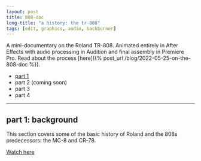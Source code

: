 ```yaml
---
layout: post
title: 808-doc
long-title: "a history: the tr-808"
tags: [edit, graphics, audio, backburner]
---
```

A mini-documentary on the Roland TR-808. Animated entirely in After Effects with audio processing in Audition and final assembly in Premiere Pro. Read about the process [here]({% post_url /blog/2022-05-25-on-the-808-doc %}).

<ul>
    <li><a href="#part-1-background">part 1</a></li>
    <li>part 2 (coming soon)</li>
    <li>part 3</li>
    <li>part 4</li>
</ul>

<hr>

## part 1: background
This section covers some of the basic history of Roland and the 808s predecessors: the MC-8 and CR-78.

<a href="https://youtu.be/maHMr4QrffM" target="_blank">Watch here</a>